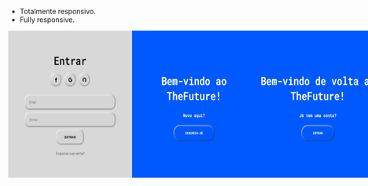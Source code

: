 * Totalmente responsivo.
* Fully responsive.

<div style="display:flex">
    <img height="300em" src="/image/sign_in.jpeg"></img>
    <img height="300em" src="/image/sign_up.jpeg"></img>
    <img height="500em" src="/image/sign_in_mobile.jpeg"></img>
    <img height="500em" src="/image/sign_in_mobile.jpeg"></img>
</div>